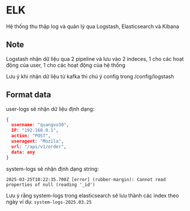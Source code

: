 # ELK

Hệ thống thu thập log và quản lý qua Logstash, Elasticsearch và Kibana

## Note

Logstash nhận dữ liệu qua 2 pipeline và lưu vào 2 indeces, 1 cho các hoạt động của user, 1 cho các hoạt động của hệ thống

Lưu ý khi nhận dữ liệu từ kafka thì chú ý config trong /config/logstash

## Format data

user-logs sẽ nhận dữ liệu định dạng:

```json
{
  username: "quangvu30",
  IP: "192.168.0.1",
  action: "POST",
  useragent: "Mozila",
  url: "/api/v1/order",
  data: any
}
```

system-logs sẽ nhận định dạng string:

`2025-03-25T10:22:35.700Z [error] (rubber-margin): Cannot read properties of null (reading '_id')`

Lưu ý rằng system-logs trong elasticsearch sẽ lưu thành các index theo ngày ví dụ:
`system-logs-2025.03.25`
